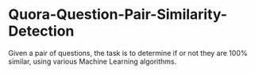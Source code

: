 # Quora-Question-Pair-Similarity-Detection
Given a pair of questions, the task is to determine if or not they are 100% similar, using various Machine Learning algorithms.
